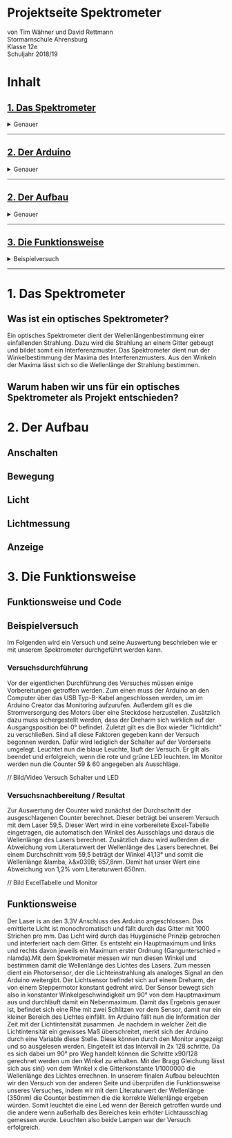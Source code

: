 # Projektseite Spektrometer
von Tim Wähner und David Rettmann                                                                                              
Stormarnschule Ahrensburg                                                                                                              
Klasse 12e                                                                                                                             
Schuljahr 2018/19                                                                                                                      
                                                                                                                                      
                                                                                                                                       
# Inhalt 

## [1. Das Spektrometer](#1)
<details>
  <summary>Genauer</summary>
  
### [Was ist ein optisches Spektrometer?](#1a)

### [Warum haben wir uns für ein optisches Spektrum als Projekt entschieden?](#1b)

</details> <hr>

## [2. Der Arduino](#4)
<details>
  <summary>Genauer</summary>
  
</details> <hr>

## [2. Der Aufbau](#2)
<details>
  <summary>Genauer</summary>
  
### [Anschalten](#2a)
### [Bewegung](#2b)
### [Licht](#2c)
### [Lichtmessung](#2d)
### [Anzeige](#2e)

</details> <hr>

## [3. Die Funktionsweise](#3)
<details> 
  <summary>Beispielversuch</summary>
  
### [Versuchsvorbereitung](#3a)                                                                                          
### [Versuchsdurchführung](#3b)
### [Versuchsnachbereitung / Resultat](#3c)
 </details> <hr>

# 1. Das Spektrometer<a name="1"></a>

## Was ist ein optisches Spektrometer?<a name="1a"></a>

Ein optisches Spektrometer dient der Wellenlängenbestimmung einer einfallenden Strahlung. Dazu wird die Strahlung an einem Gitter gebeugt und bildet somit ein Interferenzmuster. Das Spektrometer dient nun der Winkelbestimmung der Maxima des Interferenzmusters. Aus den Winkeln der Maxima lässt sich so die Wellenlänge der Strahlung bestimmen. 

## Warum haben wir uns für ein optisches Spektrometer als Projekt entschieden?<a name="1b"></a>


# 2. Der Aufbau<a name="2"></a>

## Anschalten<a name="2a"></a>


## Bewegung<a name="2b"></a>

  
## Licht <a name="2c"></a>


## Lichtmessung<a name="2d"></a>

  
## Anzeige<a name="2e"></a>


# 3. Die Funktionsweise<a name="3"></a>

## Funktionsweise und Code 






## Beispielversuch 

Im Folgenden wird ein Versuch und seine Auswertung beschrieben wie er mit unserem Spektrometer durchgeführt werden kann. 

### Versuchsdurchführung<a name="3a"></a>

Vor der eigentlichen Durchführung des Versuches müssen einige Vorbereitungen getroffen werden. Zum einen muss der Arduino an den Computer über das USB Typ-B-Kabel angeschlossen werden, um im Arduino Creator das Monitoring aufzurufen. Außerdem gilt es die Stromversorgung des Motors über eine Steckdose herzustellen. Zusätzlich dazu muss sichergestellt werden, dass der Dreharm sich wirklich auf der Ausgangsposition bei 0° befindet. Zuletzt gilt es die Box wieder "lichtdicht" zu verschließen. Sind all diese Faktoren gegeben kann der Versuch begonnen werden.
Dafür wird lediglich der Schalter auf der Vorderseite umgelegt. Leuchtet nun die blaue Leuchte, läuft der Versuch. Er gilt als beendet und erfolgreich, wenn die rote und grüne LED leuchten. Im Monitor werden nun die Counter 59 & 60 angegeben als Ausschläge. 

// Bild/Video Versuch Schalter und LED 

### Versuchsnachbereitung / Resultat<a name="2c"></a>

Zur Auswertung der Counter wird zunächst der Durchschnitt der ausgeschlagenen Counter berechnet. Dieser beträgt bei unserem Versuch mit dem Laser 59,5. Dieser Wert wird in eine vorbereitete Excel-Tabelle eingetragen, die automatisch den Winkel des Ausschlags und daraus die Wellenlänge des Lasers berechnet. Zusätzlich dazu wird außerdem die Abweichung vom Literaturwert der Wellenlänge des Lasers berechnet. Bei einem Durchschnitt vom 59,5 beträgt der Winkel 41,13° und somit die Wellenlänge &lamba; &lambda;&x039B; 657,8nm. Damit hat unser Wert eine Abweichung von 1,2% vom Literaturwert 650nm. 

// Bild ExcelTabelle und Monitor


## Funktionsweise

Der Laser is an den 3.3V Anschluss des Arduino angeschlossen. Das emittierte Licht ist monochromatisch und fällt durch das Gitter mit 1000 Strichen pro mm. Das Licht wird durch das Huygensche Prinzip gebrochen und interferiert nach dem Gitter. Es entsteht ein Hauptmaximum und links und rechts davon jeweils ein Maximum erster Ordnung (Gangunterschied = nlamda).Mit dem Spektrometer messen wir nun diesen Winkel und bestimmen damit die Wellenlänge des Lichtes des Lasers. Zum messen dient ein Photorsensor, der die Lichteinstrahlung als analoges Signal an den Arduino weitergibt. Der Lichtsensor befindet sich auf einem Dreharm, der von einem Steppermotor konstant gedreht wird. Der Sensor bewegt sich also in konstanter Winkelgeschwindigkeit um 90° von dem Hauptmaximum aus und durchläuft damit ein Nebenmaximum. Damit das Ergebnis genauer ist, befindet sich eine Rhe mit zwei Schlitzen vor dem Sensor, damit nur ein kleiner Bereich des Lichtes einfällt. Im Arduino fällt nun die Information der Zeit mit der Lichtintensität zusammen. Je nachdem in welcher Zeit die Lichtintensität ein gewisses Maß überschreitet, merkt sich der Arduino durch eine Variable diese Stelle. Diese können durch den Monitor angezeigt und so ausgelesen werden. Eingeteilt ist das Intervall in 2x 128 schritte. Da es sich dabei um 90° pro Weg handelt können die Schritte x90/128 gerechnet werden um den Winkel zu erhalten. Mit der Bragg Gleichung lässt sich aus sin() von dem Winkel x die Gitterkonstante 1/1000000 die Wellenlänge des Lichtes errechnen. In unserem finalen Aufbau beleuchten wir den Versuch von der anderen Seite und überprüfen die Funktionsweise unseres Versuches, indem wir mit dem Literaturwert der Wellenlänge (350nm) die Counter bestimmen die die korrekte Wellenlänge ergeben würden. Somit leuchtet die eine Led wenn der Bereich getroffen wurde und die andere wenn außerhalb des Bereiches kein erhöter Lichtausschlag gemessen wurde. Leuchten also beide Lampen war der Versuch erfolgreich.

